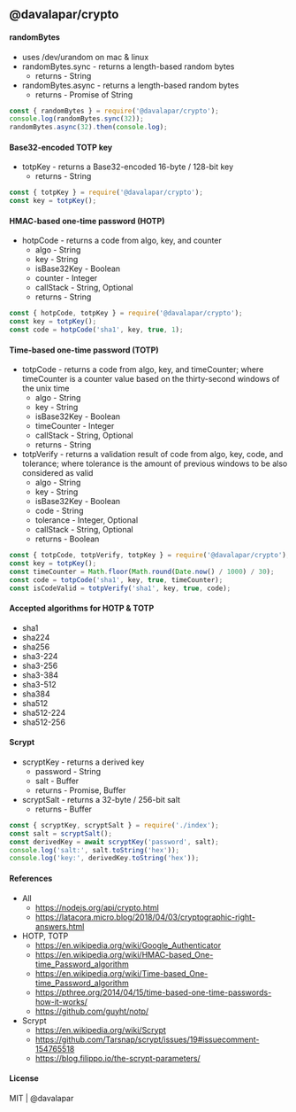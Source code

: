 ## @davalapar/crypto

#### randomBytes

- uses /dev/urandom on mac & linux
- randomBytes.sync - returns a length-based random bytes
  - returns - String
- randomBytes.async - returns a length-based random bytes
  - returns - Promise of String

```js
const { randomBytes } = require('@davalapar/crypto');
console.log(randomBytes.sync(32));
randomBytes.async(32).then(console.log);
```

#### Base32-encoded TOTP key

- totpKey - returns a Base32-encoded 16-byte / 128-bit key
  - returns - String

```js
const { totpKey } = require('@davalapar/crypto');
const key = totpKey();
```

#### HMAC-based one-time password (HOTP)

- hotpCode - returns a code from algo, key, and counter
  - algo - String
  - key - String
  - isBase32Key - Boolean
  - counter - Integer
  - callStack - String, Optional
  - returns - String

```js
const { hotpCode, totpKey } = require('@davalapar/crypto');
const key = totpKey();
const code = hotpCode('sha1', key, true, 1);
```

#### Time-based one-time password (TOTP)

- totpCode - returns a code from algo, key, and timeCounter; where timeCounter is a counter value based on the thirty-second windows of the unix time
  - algo - String
  - key - String
  - isBase32Key - Boolean
  - timeCounter - Integer
  - callStack - String, Optional
  - returns - String
- totpVerify - returns a validation result of code from algo, key, code, and tolerance; where tolerance is the amount of previous windows to be also considered as valid
  - algo - String
  - key - String
  - isBase32Key - Boolean
  - code - String
  - tolerance - Integer, Optional
  - callStack - String, Optional
  - returns - Boolean

```js
const { totpCode, totpVerify, totpKey } = require('@davalapar/crypto');
const key = totpKey();
const timeCounter = Math.floor(Math.round(Date.now() / 1000) / 30);
const code = totpCode('sha1', key, true, timeCounter);
const isCodeValid = totpVerify('sha1', key, true, code);
```

#### Accepted algorithms for HOTP & TOTP

- sha1
- sha224
- sha256
- sha3-224
- sha3-256
- sha3-384
- sha3-512
- sha384
- sha512
- sha512-224
- sha512-256

#### Scrypt

- scryptKey - returns a derived key
  - password - String
  - salt - Buffer
  - returns - Promise, Buffer
- scryptSalt - returns a 32-byte / 256-bit salt
  - returns - Buffer

```js
const { scryptKey, scryptSalt } = require('./index');
const salt = scryptSalt();
const derivedKey = await scryptKey('password', salt);
console.log('salt:', salt.toString('hex'));
console.log('key:', derivedKey.toString('hex'));
```

#### References

- All
  - https://nodejs.org/api/crypto.html
  - https://latacora.micro.blog/2018/04/03/cryptographic-right-answers.html
- HOTP, TOTP
  - https://en.wikipedia.org/wiki/Google_Authenticator
  - https://en.wikipedia.org/wiki/HMAC-based_One-time_Password_algorithm
  - https://en.wikipedia.org/wiki/Time-based_One-time_Password_algorithm
  - https://pthree.org/2014/04/15/time-based-one-time-passwords-how-it-works/
  - https://github.com/guyht/notp/
- Scrypt
  - https://en.wikipedia.org/wiki/Scrypt
  - https://github.com/Tarsnap/scrypt/issues/19#issuecomment-154765518
  - https://blog.filippo.io/the-scrypt-parameters/

#### License

MIT | @davalapar
